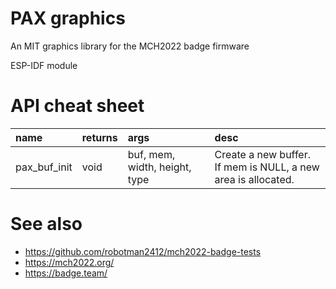 
# PAX graphics
An MIT graphics library for the MCH2022 badge firmware

ESP-IDF module

# API cheat sheet

| name                  | returns   | args                          | desc
| :---                  | :------   | :---                          | :---
| pax_buf_init          | void      | buf, mem, width, height, type | Create a new buffer.<br>If mem is NULL, a new area is allocated.

# See also
- https://github.com/robotman2412/mch2022-badge-tests
- https://mch2022.org/
- https://badge.team/
